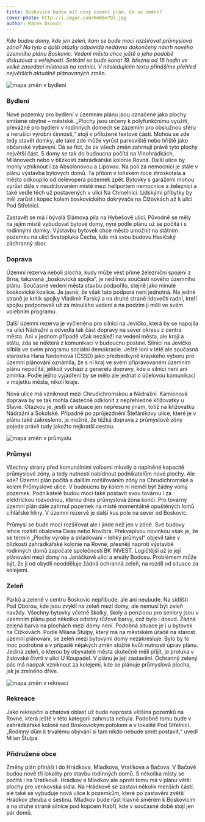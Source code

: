 ```yaml
---
title: Boskovice budou mít nový územní plán. Co se změní?
cover-photo: http://i.imgur.com/HnK6m7Ol.jpg
author: Marek Osouch
---
```


*Kde budou domy, kde jen zeleň, kam se bude moci rozšiřovat průmyslová zóna? Na tyto a další otázky odpovídá nedávno dokončený návrh nového územního plánu Boskovic. Vedení města chce ještě o jeho podobě diskutovat s veřejností. Setkání se bude konat 19. března od 16 hodin ve velké zasedací místnosti na radnici.  V následujícím textu přinášíme přehled největších aktuálně plánovaných změn.*

<img src="http://i.imgur.com/iDwXp1T.png" alt="mapa změn v bydlení" class="img-responsive">

### Bydlení

Nové pozemky pro bydlení v územním plánu jsou označené jako plochy smíšené obytné – městské. „Plochy jsou určeny k polyfunkčnímu využití, převážně pro bydlení v rodinných domech se zázemím pro obslužnou sféru a nerušící výrobní činnosti,“ stojí v přiložené textové části. Mohou se zde tedy stavět domky, ale také zde může vyrůst parkoviště nebo hřiště jako občanské vybavení. Dá se říct, že ze všech změn zahrnují právě tyto plochy největší část. S domy se tak do budoucna počítá na Vinohrádkách, Milánovech nebo v blízkosti zahrádkářské kolonie Rovná. Další ulice by mohly vzniknout i za Absolonovou a Lipovou. Na poli za nemocnicí je stále v plánu výstavba bytových domů. Ta přitom v loňském roce ztroskotala a město odkoupilo od delevopera pozemek zpět. Bytovky s garážemi mohou vyrůst dále v neudržovaném místě mezi heliportem nemocnice a železnicí a také vedle těch už postavených v ulici Na Chmelnici. Lidskými příbytky by měl zarůst i kopec kolem boskovického dokrývače na Čížovkách až k ulici Pod Střelnicí.

Zastavět se má i bývalá Slámova pila na Hybešově ulici. Původně se měly na jejím místě vybudovat bytové domy, nyní podle plánu už se počítá i s rodinnými domky. Výstavbu bytovek chce město umožnit na státním pozemku na ulici Svatopluka Čecha, kde má svou budovu Hasičský záchranný sbor.

### Doprava

Územní rezerva neboli plocha, kudy může vést přímé železniční spojení z Brna, takzvaná „boskovická spojka“, je nedílnou součástí nového územního plánu. Současné vedení města stavbu podpořilo, stejně jako minulé boskovické koalice. Je jasné, že však tato podpora není jednotná. Na jedné straně je kritik spojky Vladimír Farský a na druhé straně lidovečtí radní, kteří spojku podporovali už za minulého vedení a na podzim ji měli ve svém volebním programu.

Další územní rezerva je vyčleněna pro silnici na Jevíčko, která by se napojila na ulici Nádražní a odvedla tak část dopravy na sever okresu z centra města. Ani v jednom případě však nezáleží na vedení města, ale kraji a státu, zda se některá z komunikací v budoucnu postaví. Silnici na Jevíčko slíbila ve svém programu sociální demokracie. Ještě loni v létě ale současná starostka Hana Nedomová (ČSSD) jako předsedkyně krajského výboru pro územní plánování oznámila, že s ní kraj ve svém připravovaném územním plánu nepočítá, jelikož vychází z generelu dopravy, kde o silnici není ani zmínka. Podle jejího vyjádření by se mělo ale jednat o účelovou komunikaci v majetku města, nikoli kraje.

Nová ulice má vzniknout mezi Chrudichromskou a Nádražní. Kamionová doprava by se tak mohla částečně odklonit z nepřehledné křižovatky u Slavie. Otázkou je, jestli se situace jen nepřesune jinam, totiž na křižovatku Nádražní a Sokolské. Případně po zprůjezdnění Štefánikovy ulice, které je v plánu také zakresleno, je možné, že těžká doprava z průmyslové zóny pojede právě tudy jakožto nejkratší cestou. 

<img src="http://i.imgur.com/oEB4FTz.png" alt="mapa změn v průmyslu" class="img-responsive">

### Průmysl

Všechny strany před komunálními volbami mluvily o naplněné kapacitě průmyslové zóny, a tedy nutnosti nabídnout podnikatelům nové plochy. Ale kde? Územní plán počítá s dalším rozšiřováním zóny na Chrudichromské a kolem Průmyslové ulice. V budoucnu by kolem ní neměl být žádný volný pozemek. Podnikatelé budou moci také postavit svou továrnu i za elektrickou rozvodnou, kterou dnes průmyslová zóna končí. Pro továrny územní plán dále zahrnul pozemek na místě momentálně opuštěných lomů cihlářské hlíny. V územní rezervě je další kus pole na sever od Boskovic.

Průmysl se bude moci rozšiřovat ale i jinde než jen v zóně. Své budovy lehce rozšíří obalovna Deas nebo Novibra. Překvapivou novinkou však je, že se termín „Plochy výroby a skladování – lehký průmysl“ objevil také v blízkosti zahrádkářské kolonie na Rovné, přesněji naproti výstavbě rodinných domů započaté společností BK INVEST. Logičtější už je její plánování mezi domy na Janáčkově ulici a areály Bodosu. Problémem může být, že ji od obydlí neodděluje žádná ochranná zeleň, na rozdíl od situace za kolejemi.

### Zeleň

Parků a zeleně v centru Boskovic nepřibude, ale ani neubude. Na sídlišti Pod Oborou, kde jsou zvyklí na zeleň mezi domy, ale nemusí být zeleň navždy. Všechny bytovky včetně školky, školy a penzionu pro seniory jsou v územním plánu pod několika odstíny růžové barvy, což bylo i dosud. Žádná zelená barva na plochách mezi domy není. Podobná situace je i u bytovek na Čížkovách. Podle Milana Štulpy, který má na městském úřadě na starost územní plánování, se zeleň mezi bytovými domy nezakresluje. Bylo by to moc podrobné a v případě nějakých změn složité kvůli nutnosti úprav plánu. Jediná zeleň, o kterou by obyvatelé města skutečně měli přijít, je proluka v židovské čtvrti v ulici U Koupadel. V plánu je její zastavění. Ochranný zelený pás má naopak vzniknout za kolejemi, kde se plánuje průmyslová plocha, jak je zmíněno dříve.

<img src="http://i.imgur.com/WSLvv2r.png" alt="mapa změn v rekreaci" class="img-responsive">

### Rekreace

Jako rekreační a chatová oblast už bude naprostá většina pozemků na Rovné, která ještě v této kategorii zahrnuta nebyla. Podobně tomu bude v zahrádkářské kolonii nad Boskovickým potokem a v lokalitě Pod Střelnicí. „Rodinný dům k trvalému obývání si tam nikdo nebude smět postavit,“ uvedl Milan Štulpa.

### Přidružené obce

Změny plán přináší i do Hrádkova, Mladkova, Vratíkova a Bačova. V Bačově budou nově tři lokality pro stavbu rodinných domů. S několika místy se počítá i na Vratíkově. Hrádkov a Mladkov ale oproti tomu má v plánu větší plochy pro venkovská sídla. Na Hrádkově se zastaví několik menších částí, ale také se vybuduje nová ulice k pozemkům, které po zastavění zvětší Hrádkov zhruba o šestinu. Mladkov bude růst hlavně směrem k Boskovicím a na druhé straně silnice pod kopcem Habří, kde v současné době stojí jen pár domů. 


